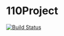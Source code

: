 # 110Project
[![Build Status](https://travis-ci.org/ruiQQ/110test.svg?branch=master)](https://travis-ci.org/ruiQQ/110test)
